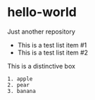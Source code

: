 # hello-world
Just another repository
- This is a test list item #1
- This is a test list item #2


This is a distinctive box
```
1. apple
2. pear
3. banana
```

